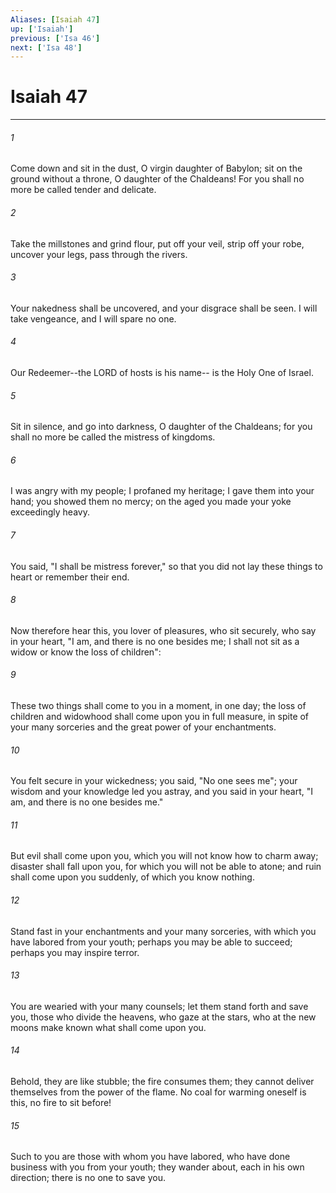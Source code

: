 ```yaml
---
Aliases: [Isaiah 47]
up: ['Isaiah']
previous: ['Isa 46']
next: ['Isa 48']
---
```

# Isaiah 47
***



###### 1 
Come down and sit in the dust, O virgin daughter of Babylon; sit on the ground without a throne, O daughter of the Chaldeans! For you shall no more be called tender and delicate. 

###### 2 
Take the millstones and grind flour, put off your veil, strip off your robe, uncover your legs, pass through the rivers. 

###### 3 
Your nakedness shall be uncovered, and your disgrace shall be seen. I will take vengeance, and I will spare no one. 

###### 4 
Our Redeemer--the LORD of hosts is his name-- is the Holy One of Israel. 

###### 5 
Sit in silence, and go into darkness, O daughter of the Chaldeans; for you shall no more be called the mistress of kingdoms. 

###### 6 
I was angry with my people; I profaned my heritage; I gave them into your hand; you showed them no mercy; on the aged you made your yoke exceedingly heavy. 

###### 7 
You said, "I shall be mistress forever," so that you did not lay these things to heart or remember their end. 

###### 8 
Now therefore hear this, you lover of pleasures, who sit securely, who say in your heart, "I am, and there is no one besides me; I shall not sit as a widow or know the loss of children": 

###### 9 
These two things shall come to you in a moment, in one day; the loss of children and widowhood shall come upon you in full measure, in spite of your many sorceries and the great power of your enchantments. 

###### 10 
You felt secure in your wickedness; you said, "No one sees me"; your wisdom and your knowledge led you astray, and you said in your heart, "I am, and there is no one besides me." 

###### 11 
But evil shall come upon you, which you will not know how to charm away; disaster shall fall upon you, for which you will not be able to atone; and ruin shall come upon you suddenly, of which you know nothing. 

###### 12 
Stand fast in your enchantments and your many sorceries, with which you have labored from your youth; perhaps you may be able to succeed; perhaps you may inspire terror. 

###### 13 
You are wearied with your many counsels; let them stand forth and save you, those who divide the heavens, who gaze at the stars, who at the new moons make known what shall come upon you. 

###### 14 
Behold, they are like stubble; the fire consumes them; they cannot deliver themselves from the power of the flame. No coal for warming oneself is this, no fire to sit before! 

###### 15 
Such to you are those with whom you have labored, who have done business with you from your youth; they wander about, each in his own direction; there is no one to save you.
